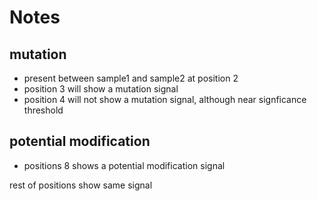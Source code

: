 # Notes

## mutation
-   present between sample1 and sample2 at position 2
-   position 3 will show a mutation signal
-   position 4 will not show a mutation signal, although near signficance threshold

## potential modification
-   positions 8 shows a potential modification signal

rest of positions show same signal
